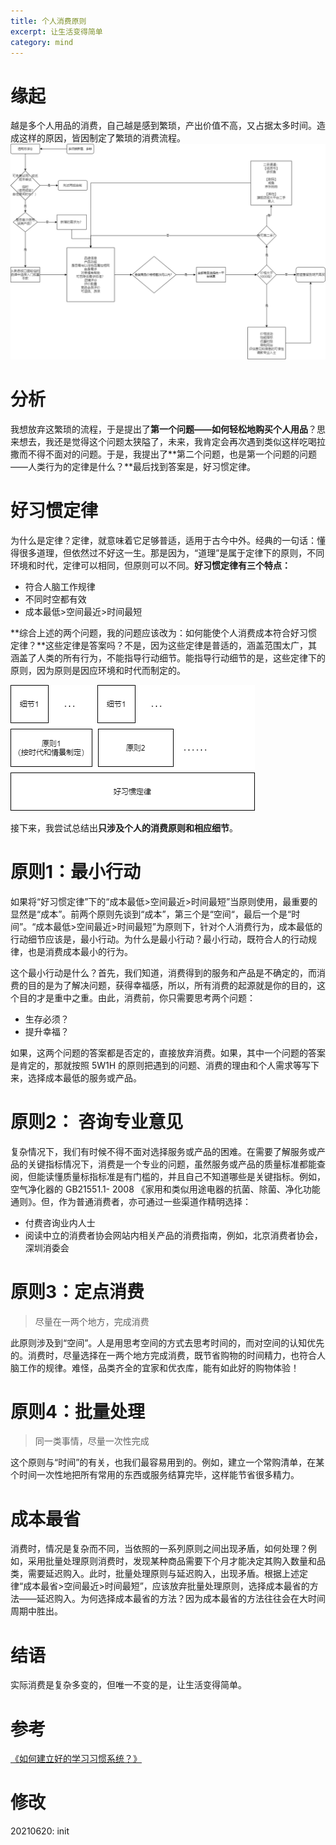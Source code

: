 ```yaml
---
title: 个人消费原则
excerpt: 让生活变得简单
category: mind
---
```


# 缘起

越是多个人用品的消费，自己越是感到繁琐，产出价值不高，又占据太多时间。造成这样的原因，皆因制定了繁琐的消费流程。
![buy](/assets/images/buy.png)



# 分析

我想放弃这繁琐的流程，于是提出了**第一个问题——如何轻松地购买个人用品**？思来想去，我还是觉得这个问题太狭隘了，未来，我肯定会再次遇到类似这样吃喝拉撒而不得不面对的问题。于是，我提出了**第二个问题，也是第一个问题的问题——人类行为的定律是什么？**最后找到答案是，好习惯定律。



# 好习惯定律

为什么是定律？定律，就意味着它足够普适，适用于古今中外。经典的一句话：懂得很多道理，但依然过不好这一生。那是因为，“道理”是属于定律下的原则，不同环境和时代，定律可以相同，但原则可以不同。**好习惯定律有三个特点：**

- 符合人脑工作规律
- 不同时空都有效
- 成本最低>空间最近>时间最短

**综合上述的两个问题，我的问题应该改为：如何能使个人消费成本符合好习惯定律？**这些定律是答案吗？不是，因为这些定律是普适的，涵盖范围太广，其涵盖了人类的所有行为，不能指导行动细节。能指导行动细节的是，这些定律下的原则，因为原则是因应环境和时代而制定的。

![law_principle_detail](/assets/images/law_principle_detail.png)



接下来，我尝试总结出**只涉及个人的消费原则和相应细节**。



# 原则1：最小行动

如果将“好习惯定律”下的“成本最低>空间最近>时间最短”当原则使用，最重要的显然是“成本”。前两个原则先谈到“成本”，第三个是“空间“，最后一个是“时间”。“成本最低>空间最近>时间最短”为原则下，针对个人消费行为，成本最低的行动细节应该是，最小行动。为什么是最小行动？最小行动，既符合人的行动规律，也是消费成本最小的行为。

这个最小行动是什么？首先，我们知道，消费得到的服务和产品是不确定的，而消费的目的是为了解决问题，获得幸福感，所以，所有消费的起源就是你的目的，这个目的才是重中之重。由此，消费前，你只需要思考两个问题：

- 生存必须？
- 提升幸福？

如果，这两个问题的答案都是否定的，直接放弃消费。如果，其中一个问题的答案是肯定的，那就按照 5W1H 的原则把遇到的问题、消费的理由和个人需求等写下来，选择成本最低的服务或产品。



# 原则2： 咨询专业意见

复杂情况下，我们有时候不得不面对选择服务或产品的困难。在需要了解服务或产品的关键指标情况下，消费是一个专业的问题，虽然服务或产品的质量标准都能查阅，但能读懂质量标指标准是有门槛的，并且自己不知道哪些是关键指标。例如，空气净化器的 GB21551.1- 2008 《家用和类似用途电器的抗菌、除菌、净化功能通则》。但，作为普通消费者，亦可通过一些渠道作精明选择：

- 付费咨询业内人士
- 阅读中立的消费者协会网站内相关产品的消费指南，例如，北京消费者协会，深圳消委会



# 原则3：定点消费

> 尽量在一两个地方，完成消费

此原则涉及到“空间”。人是用思考空间的方式去思考时间的，而对空间的认知优先的。消费时，尽量选择在一两个地方完成消费，既节省购物的时间精力，也符合人脑工作的规律。难怪，品类齐全的宜家和优衣库，能有如此好的购物体验！



# 原则4：批量处理

> 同一类事情，尽量一次性完成

这个原则与“时间”的有关，也我们最容易用到的。例如，建立一个常购清单，在某个时间一次性地把所有常用的东西或服务结算完毕，这样能节省很多精力。 



# 成本最省

消费时，情况是复杂而不同，当依照的一系列原则之间出现矛盾，如何处理？例如，采用批量处理原则消费时，发现某种商品需要下个月才能决定其购入数量和品类，需要延迟购入。此时，批量处理原则与延迟购入，出现矛盾。根据上述定律“成本最省>空间最近>时间最短”，应该放弃批量处理原则，选择成本最省的方法——延迟购入。为何选择成本最省的方法？因为成本最省的方法往往会在大时间周期中胜出。



# 结语

实际消费是复杂多变的，但唯一不变的是，让生活变得简单。



# 参考

[《如何建立好的学习习惯系统？》](https://mp.weixin.qq.com/s/JQMC5Lgove67Zij4RiNn0Q)



# 修改

20210620: init